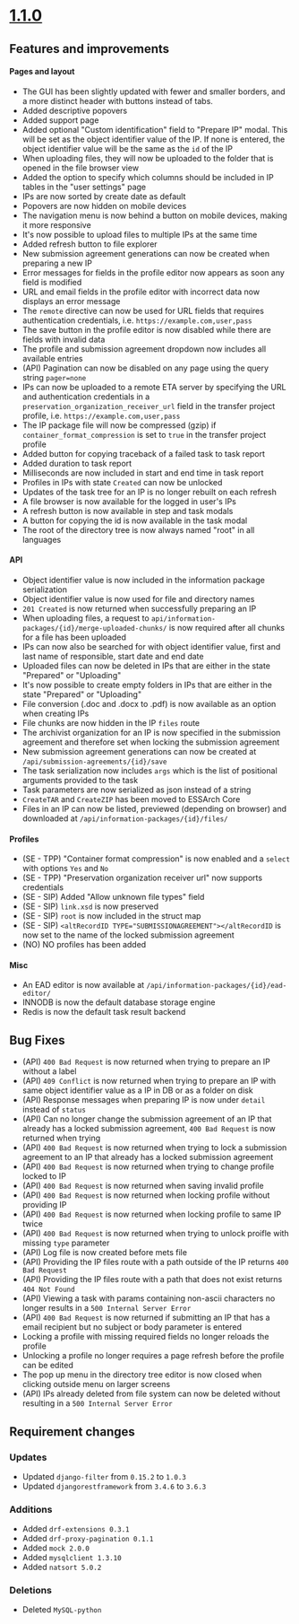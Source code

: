 # [1.1.0](https://github.com/ESSolutions/ESSArch_Tools_Producer/releases/tag/1.1.0)

## Features and improvements

#### Pages and layout

* The GUI has been slightly updated with fewer and smaller borders, and a more distinct header with buttons instead of
  tabs.
* Added descriptive popovers
* Added support page
* Added optional "Custom identification" field to "Prepare IP" modal. This will
  be set as the object identifier value of the IP. If none is entered, the
  object identifier value will be the same as the `id` of the IP
* When uploading files, they will now be uploaded to the folder that is opened in the file browser view
* Added the option to specify which columns should be included in IP tables in the "user settings" page
* IPs are now sorted by create date as default
* Popovers are now hidden on mobile devices
* The navigation menu is now behind a button on mobile devices, making it more responsive
* It's now possible to upload files to multiple IPs at the same time
* Added refresh button to file explorer
* New submission agreement generations can now be created when preparing a new IP
* Error messages for fields in the profile editor now appears as soon any field is modified
* URL and email fields in the profile editor with incorrect data now displays an error message
* The `remote` directive can now be used for URL fields that requires
  authentication credentials, i.e. `https://example.com,user,pass`
* The save button in the profile editor is now disabled while there are fields with invalid data
* The profile and submission agreement dropdown now includes all available entries
* (API) Pagination can now be disabled on any page using the query string `pager=none`
* IPs can now be uploaded to a remote ETA server by specifying the URL and
  authentication credentials in a `preservation_organization_receiver_url`
  field in the transfer project profile, i.e. `https://example.com,user,pass`
* The IP package file will now be compressed (gzip) if
  `container_format_compression` is set to `true` in the transfer project
  profile
* Added button for copying traceback of a failed task to task report
* Added duration to task report
* Milliseconds are now included in start and end time in task report
* Profiles in IPs with state `Created` can now be unlocked
* Updates of the task tree for an IP is no longer rebuilt on each refresh
* A file browser is now available for the logged in user's IPs
* A refresh button is now available in step and task modals
* A button for copying the id is now available in the task modal
* The root of the directory tree is now always named "root" in all languages

#### API

* Object identifier value is now included in the information package serialization
* Object identifier value is now used for file and directory names
* `201 Created` is now returned when successfully preparing an IP
* When uploading files, a request to
  `api/information-packages/{id}/merge-uploaded-chunks/` is now required after
  all chunks for a file has been uploaded
* IPs can now also be searched for with object identifier value, first and last
  name of responsible, start date and end date
* Uploaded files can now be deleted in IPs that are either in the state "Prepared" or "Uploading"
* It's now possible to create empty folders in IPs that are either in the state "Prepared" or "Uploading"
* File conversion (.doc and .docx to .pdf) is now available as an option when creating IPs
* File chunks are now hidden in the IP `files` route
* The archivist organization for an IP is now specified in the submission agreement and therefore set when locking the submission agreement
* New submission agreement generations can now be created at `/api/submission-agreements/{id}/save`
* The task serialization now includes `args` which is the list of positional arguments provided to the task
* Task parameters are now serialized as json instead of a string
* `CreateTAR` and `CreateZIP` has been moved to ESSArch Core
* Files in an IP can now be listed, previewed (depending on browser) and downloaded at `/api/information-packages/{id}/files/`

#### Profiles
* (SE - TPP) "Container format compression" is now enabled and a `select` with options `Yes` and `No`
* (SE - TPP) "Preservation organization receiver url" now supports credentials
* (SE - SIP) Added "Allow unknown file types" field
* (SE - SIP) `link.xsd` is now preserved
* (SE - SIP) `root` is now included in the struct map
* (SE - SIP) `<altRecordID TYPE="SUBMISSIONAGREEMENT"></altRecordID` is now set to the name of the locked submission agreement
* (NO) NO profiles has been added


#### Misc

* An EAD editor is now available at `/api/information-packages/{id}/ead-editor/`
* INNODB is now the default database storage engine
* Redis is now the default task result backend

## Bug Fixes

* (API) `400 Bad Request` is now returned when trying to prepare an IP without a label
* (API) `409 Conflict` is now returned when trying to prepare an IP with same object identifier value as a IP in DB or as a folder on disk
* (API) Response messages when preparing IP is now under `detail` instead of `status`
* (API) Can no longer change the submission agreement of an IP that already has
  a locked submission agreement, `400 Bad Request` is now returned when trying
* (API) `400 Bad Request` is now returned when trying to lock a submission
  agreement to an IP that already has a locked submission agreement
* (API) `400 Bad Request` is now returned when trying to change profile locked to IP
* (API) `400 Bad Request` is now returned when saving invalid profile
* (API) `400 Bad Request` is now returned when locking profile without providing IP
* (API) `400 Bad Request` is now returned when locking profile to same IP twice
* (API) `400 Bad Request` is now returned when trying to unlock proifle with
  missing `type` parameter
* (API) Log file is now created before mets file
* (API) Providing the IP files route with a path outside of the IP returns `400 Bad Request`
* (API) Providing the IP files route with a path that does not exist returns `404 Not Found`
* (API) Viewing a task with params containing non-ascii characters no longer results in a `500 Internal Server Error`
* (API) `400 Bad Request` is now returned if submitting an IP that has a email
  recipient but no subject or body parameter is entered
* Locking a profile with missing required fields no longer reloads the profile
* Unlocking a profile no longer requires a page refresh before the profile can be edited
* The pop up menu in the directory tree editor is now closed when clicking outside menu on larger screens
* (API) IPs already deleted from file system can now be deleted without resulting in a `500 Internal Server Error`

## Requirement changes
### Updates
* Updated `django-filter` from `0.15.2` to `1.0.3`
* Updated `djangorestframework` from `3.4.6` to `3.6.3`

### Additions
* Added `drf-extensions 0.3.1`
* Added `drf-proxy-pagination 0.1.1`
* Added `mock 2.0.0`
* Added `mysqlclient 1.3.10`
* Added `natsort 5.0.2`

### Deletions
* Deleted `MySQL-python`

